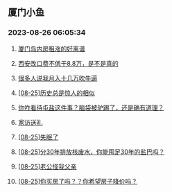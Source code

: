 ## 厦门小鱼 
### 2023-08-26 06:05:34

1. [厦门岛内房租涨的好离谱](http://bbs.xmfish.com/read-htm-tid-18060083.html)

2. [西安改口费不低于8.8万，是不是真的](http://bbs.xmfish.com/read-htm-tid-18060282.html)

3. [很多人说我月入十几万吹牛逼](http://bbs.xmfish.com/read-htm-tid-18060296.html)

4. [[08-25]历史总是惊人的相似](http://bbs.xmfish.com/read-htm-tid-18060203.html)

5. [你咋看待屯盐这件事？脑袋被驴踢了，还是确有道理？](http://bbs.xmfish.com/read-htm-tid-18060109.html)

6. [家访送礼](http://bbs.xmfish.com/read-htm-tid-18060346.html)

7. [[08-25]失眠了](http://bbs.xmfish.com/read-htm-tid-18060179.html)

8. [[08-25]分30年排放核废水，你能囤足30年的盐巴吗？](http://bbs.xmfish.com/read-htm-tid-18060286.html)

9. [[08-25]老公怪我父亲](http://bbs.xmfish.com/read-htm-tid-18060485.html)

10. [[08-25]你买房了吗？？你希望房子降价吗？](http://bbs.xmfish.com/read-htm-tid-18060469.html)

